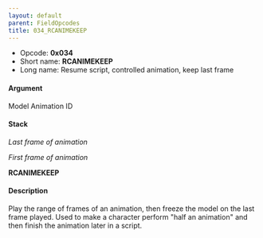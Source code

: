 ```yaml
---
layout: default
parent: FieldOpcodes
title: 034_RCANIMEKEEP
---
```


-   Opcode: **0x034**
-   Short name: **RCANIMEKEEP**
-   Long name: Resume script, controlled animation, keep last frame

#### Argument

Model Animation ID

#### Stack

  
*Last frame of animation*

*First frame of animation*

**RCANIMEKEEP**

#### Description

Play the range of frames of an animation, then freeze the model on the last frame played. Used to make a character perform "half an animation" and then finish the animation later in a script.
